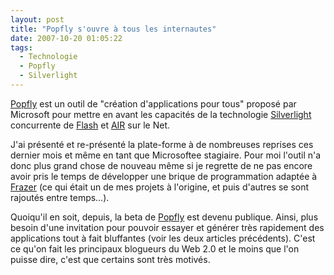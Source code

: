 ```yaml
---
layout: post
title: "Popfly s'ouvre à tous les internautes"
date: 2007-10-20 01:05:22
tags:
  - Technologie
  - Popfly
  - Silverlight
---
```


[Popfly](//popfly.ms/) est un outil de &quot;création d'applications pour tous&quot; proposé par Microsoft pour mettre en avant les capacités de la technologie [Silverlight](//msdn.microsoft.com/en-us/silverlight/bb187358.aspx) concurrente de [Flash](//www.adobe.com/products/flash.html) et [AIR](http://www.adobe.com/products/air.html) sur le Net.</p>

J'ai présenté et re-présenté la plate-forme à de nombreuses reprises ces dernier mois et même en tant que Microsoftee stagiaire. Pour moi l'outil n'a donc plus grand chose de nouveau même si je regrette de ne pas encore avoir pris le temps de développer une brique de programmation adaptée à [Frazer](http://www.frazer.biz) (ce qui était un de mes projets à l'origine, et puis d'autres se sont rajoutés entre temps…).

Quoiqu'il en soit, depuis, la beta de [Popfly](http://popfly.ms/) est devenu publique. Ainsi, plus besoin d'une invitation pour pouvoir essayer et générer très rapidement des applications tout à fait bluffantes (voir les deux articles précédents). C'est ce qu'on fait les principaux blogueurs du Web 2.0 et le moins que l'on puisse dire, c'est que certains sont très motivés.